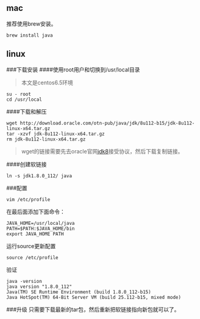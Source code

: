 ## mac
推荐使用brew安装。
```
brew install java
```


## linux
###下载安装
####使用root用户和切换到/usr/local目录
> 本文是centos6.5环境

```
su - root
cd /usr/local
```
####下载和解压
```
wget http://download.oracle.com/otn-pub/java/jdk/8u112-b15/jdk-8u112-linux-x64.tar.gz
tar -xzvf jdk-8u112-linux-x64.tar.gz
rm jdk-8u112-linux-x64.tar.gz
```

> wget的链接需要先去oracle官网[jdk8](http://www.oracle.com/technetwork/cn/java/javase/downloads/jdk8-downloads-2133151-zhs.html)接受协议，然后下载复制链接。

####创建软链接
```
ln -s jdk1.8.0_112/ java
```

###配置
```
vim /etc/profile
```
在最后面添加下面命令：
```
JAVA_HOME=/usr/local/java
PATH=$PATH:$JAVA_HOME/bin
export JAVA_HOME PATH
```
运行source更新配置
```
source /etc/profile
```
验证
```
java -version
java version "1.8.0_112"
Java(TM) SE Runtime Environment (build 1.8.0_112-b15)
Java HotSpot(TM) 64-Bit Server VM (build 25.112-b15, mixed mode)
```

###升级
只需要下载最新的tar包，然后重新把软链接指向新包就可以了。

